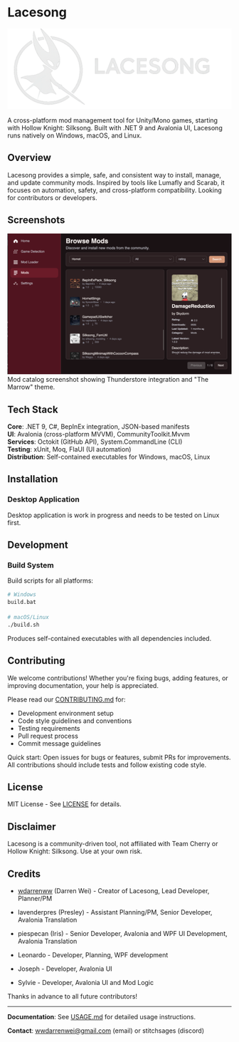 # Lacesong

![Lacesong Banner](docs/lacesongbanner.png)

A cross-platform mod management tool for Unity/Mono games, starting with Hollow Knight: Silksong. Built with .NET 9 and Avalonia UI, Lacesong runs natively on Windows, macOS, and Linux.

## Overview

Lacesong provides a simple, safe, and consistent way to install, manage, and update community mods. Inspired by tools like Lumafly and Scarab, it focuses on automation, safety, and cross-platform compatibility. Looking for contributors or developers.

## Screenshots

![Application Screenshot of the Mod Catalog](docs/screenshotlacesong.png)
Mod catalog screenshot showing Thunderstore integration and "The Marrow" theme.

## Tech Stack

**Core**: .NET 9, C#, BepInEx integration, JSON-based manifests  
**UI**: Avalonia (cross-platform MVVM), CommunityToolkit.Mvvm  
**Services**: Octokit (GitHub API), System.CommandLine (CLI)  
**Testing**: xUnit, Moq, FlaUI (UI automation)  
**Distribution**: Self-contained executables for Windows, macOS, Linux

## Installation

### Desktop Application

Desktop application is work in progress and needs to be tested on Linux first.

## Development

### Build System

Build scripts for all platforms:
```bash
# Windows
build.bat

# macOS/Linux
./build.sh
```

Produces self-contained executables with all dependencies included.

## Contributing

We welcome contributions! Whether you're fixing bugs, adding features, or improving documentation, your help is appreciated.

Please read our [CONTRIBUTING.md](CONTRIBUTING.md) for:
- Development environment setup
- Code style guidelines and conventions
- Testing requirements
- Pull request process
- Commit message guidelines

Quick start: Open issues for bugs or features, submit PRs for improvements. All contributions should include tests and follow existing code style.

## License

MIT License - See [LICENSE](LICENSE) for details.

## Disclaimer

Lacesong is a community-driven tool, not affiliated with Team Cherry or Hollow Knight: Silksong. Use at your own risk.

## Credits

- [wdarrenww](https://github.com/wdarrenw) (Darren Wei) - Creator of Lacesong, Lead Developer, Planner/PM

- lavenderpres (Presley) - Assistant Planning/PM, Senior Developer, Avalonia Translation

- piespecan (Iris) - Senior Developer, Avalonia and WPF UI Development, Avalonia Translation

- Leonardo - Developer, Planning, WPF development

- Joseph - Developer, Avalonia UI

- Sylvie - Developer, Avalonia UI and Mod Logic

Thanks in advance to all future contributors!

---

**Documentation**: See [USAGE.md](USAGE.md) for detailed usage instructions.

**Contact**: wwdarrenwei@gmail.com (email) or stitchsages (discord)
